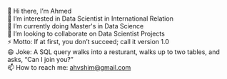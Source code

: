 👋 Hi there, I’m Ahmed\
👀 I’m interested in Data Scientist in International Relation\
🌱 I’m currently doing Master's in Data Science\
💞️ I’m looking to collaborate on Data Scientist Projects\
⚡ Motto: If at first, you don’t succeed; call it version 1.0\
😄 Joke: A SQL query walks into a resturant, walks up to two tables, and asks, “Can I join you?”\
📫 How to reach me: ahvshim@gmail.com
<!--
**ahvshim/ahvshim** is a ✨ _special_ ✨ repository because its `README.md` (this file) appears on your GitHub profile.

Here are some ideas to get you started:

- 🔭 I’m currently working on ...
- 🌱 I’m currently learning ...
- 👯 I’m looking to collaborate on ...
- 🤔 I’m looking for help with ...
- 💬 Ask me about ...
- 📫 How to reach me: ...
- 😄 Pronouns: ...
- ⚡ Fun fact: ...
-->
